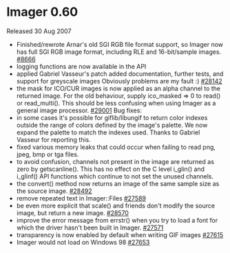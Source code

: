 # Imager 0.60

Released 30 Aug 2007

- Finished/rewrote Arnar's old SGI RGB file format support, so Imager now has full SGI RGB image format, including RLE and 16-bit/sample images. [#8666](https://github.com/tonycoz/imager/issues/8666) 
- logging functions are now available in the API 
- applied Gabriel Vasseur's patch added documentation, further tests, and support for greyscale images Obviously problems are my fault :) [#28142](https://github.com/tonycoz/imager/issues/28142) 
- the mask for ICO/CUR images is now applied as an alpha channel to the returned image. For the old behaviour, supply ico_masked => 0 to read() or read_multi(). This should be less confusing when using Imager as a general image processor. [#29001](https://github.com/tonycoz/imager/issues/29001) Bug fixes: 
- in some cases it's possible for giflib/libungif to return color indexes outside the range of colors defined by the image's palette. We now expand the palette to match the indexes used. Thanks to Gabriel Vasseur for reporting this. 
- fixed various memory leaks that could occur when failing to read png, jpeg, bmp or tga files. 
- to avoid confusion, channels not present in the image are returned as zero by getscanline(). This has no effect on the C level i_glin() and i_glinf() API functions which continue to not set the unused channels. 
- the convert() method now returns an image of the same sample size as the source image. [#28492](https://github.com/tonycoz/imager/issues/28492) 
- remove repeated text in Imager::Files [#27589](https://github.com/tonycoz/imager/issues/27589) 
- be even more explicit that scale() and friends don't modify the source image, but return a new image. [#28570](https://github.com/tonycoz/imager/issues/28570) 
- improve the error message from errstr() when you try to load a font for which the driver hasn't been built in Imager. [#27571](https://github.com/tonycoz/imager/issues/27571) 
- transparency is now enabled by default when writing GIF images [#27615](https://github.com/tonycoz/imager/issues/27615) 
- Imager would not load on Windows 98 [#27653](https://github.com/tonycoz/imager/issues/27653)